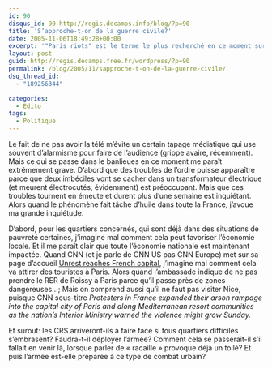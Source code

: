 ```yaml
---
id: 90
disqus_id: 90 http://regis.decamps.info/blog/?p=90
title: 'S’approche-t-on de la guerre civile?'
date: 2005-11-06T18:49:28+00:00
excerpt: '"Paris riots" est le terme le plus recherché en ce moment sur <a href="http://www.technorati.com/">Technorati</a>. Les émeutes font visiblement une excellente publicité pour la France.'
layout: post
guid: http://regis.decamps.free.fr/wordpress/?p=90
permalink: /blog/2005/11/sapproche-t-on-de-la-guerre-civile/
dsq_thread_id:
  - "189256344"

categories:
  - Edito
tags:
  - Politique
---
```

Le fait de ne pas avoir la télé m’évite un certain tapage médiatique qui use souvent d’alarmisme pour faire de l’audience (grippe avaire, récemment). Mais ce qui se passe dans le banlieues en ce moment me paraît extrêmement grave. D’abord que des troubles de l’ordre puisse apparaître parce que deux imbéciles vont se cacher dans un transformateur électrique (et meurent électrocutés, évidemment) est préoccupant. Mais que ces troubles tournent en émeute et durent plus d’une semaine est inquiétant. Alors quand le phénomène fait tâche d’huile dans toute la France, j’avoue ma grande inquiétude.

D’abord, pour les quartiers concernés, qui sont déjà dans des situations de pauvreté certaines, j’imagine mal comment cela peut favoriser l’économie locale. Et il me paraît clair que toute l’économie nationale est maintenant impactée. Quand CNN (et je parle de CNN US pas CNN Europe) met sur sa page d’accueil [Unrest reaches French capital](http://www.cnn.com/2005/WORLD/europe/11/06/france.riots/index.html), j’imagine mal comment cela va attirer des touristes à Paris. Alors quand l’ambassade indique de ne pas prendre le RER de Roissy à Paris parce qu’il passe près de zones dangereuses…; Mais on comprend aussi qu’il ne faut pas visiter Nice, puisque CNN sous-titre _Protesters in France expanded their arson rampage into the capital city of Paris and along Mediterranean resort communities as the nation’s Interior Ministry warned the violence might grow Sunday._

Et surout: les CRS arriveront-ils à faire face si tous quartiers difficiles s&#8217;embrasent? Faudra-t-il déployer l’armée? Comment cela se passerait-il s’il fallait en venir là, lorsque parler de « racaille » provoque déjà un tollé? Et puis l’armée est-elle préparée à ce type de combat urbain?
